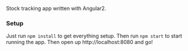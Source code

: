 Stock tracking app written with Angular2.

### Setup

Just run `npm install` to get everything setup. Then run `npm start` to start running the app. Then open up http://localhost:8080 and go!
